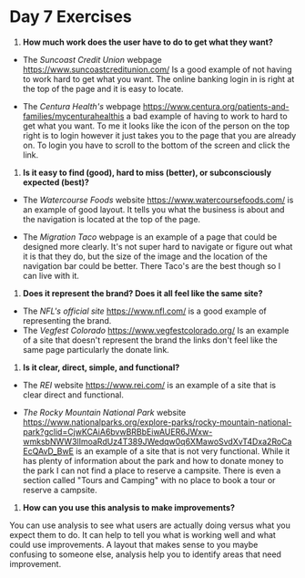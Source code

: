 # Day 7 Exercises

1. **How much work does the user have to do to get what they want?**

- The *Suncoast Credit Union* webpage https://www.suncoastcreditunion.com/ Is a good example of not having to work hard to get what you want. The online banking login in is right at the top of the page and it is easy to locate.

- The *Centura Health's* webpage https://www.centura.org/patients-and-families/mycenturahealthis a bad example of having to work to hard to get what you want. To me it looks like the icon of the person on the top right is to login however it just takes you to the page that you are already on. To login you have to scroll to the bottom of the screen and click the link.

1. **Is it easy to find (good), hard to miss (better), or subconsciously expected (best)?**

- The *Watercourse Foods* website https://www.watercoursefoods.com/ is an example of good layout. It tells you what the business is about and the navigation is located at the top of the page.

- The *Migration Taco* webpage is an example of a page that could be designed more clearly. It's not super hard to navigate or figure out what it is that they do, but the size of the image and the location of the navigation bar could be better. There Taco's are the best though so I can live with it.

1. **Does it represent the brand? Does it all feel like the same site?**

- The *NFL's official site* https://www.nfl.com/ is a good example of representing the brand.  
- The *Vegfest Colorado*  https://www.vegfestcolorado.org/ Is an example of a site that doesn't represent the brand the links don't feel like the same page particularly the donate link.

1. **Is it clear, direct, simple, and functional?**

- The *REI* website https://www.rei.com/ is an example of a site that is clear direct and functional.

- *The Rocky Mountain National Park* website https://www.nationalparks.org/explore-parks/rocky-mountain-national-park?gclid=CjwKCAiA6bvwBRBbEiwAUER6JWxw-wmksbNWW3lImoaRdUz4T389JWedqw0q6XMawoSvdXvT4Dxa2RoCaEcQAvD_BwE is an example of a site that is not very functional. While it has plenty of information about the park and how to donate money to the park I can not find a place to reserve a campsite. There is even a section called "Tours and Camping" with no place to book a tour or reserve a campsite.



1. **How can you use this analysis to make improvements?**

 You can use analysis to see what users are actually doing versus what you expect them to do. It can help to tell you what is working well and what could use improvements. A layout that makes sense to you maybe confusing to someone else, analysis help you to identify areas that need improvement. 
